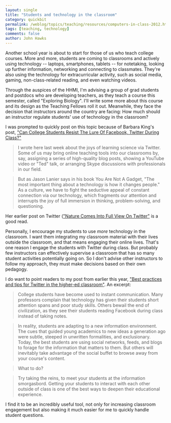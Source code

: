 ```yaml
---
layout: single 
title: "Students and technology in the classroom" 
category: quickbit
permalink: /weblog/topics/teaching/resources/computers-in-class-2012.html
tags: [teaching, technology] 
comments: false 
author: John Hawks 
---
```


Another school year is about to start for those of us who teach college courses. More and more, students are coming to classrooms and actively using technology -- laptops, smartphones, tablets -- for notetaking, looking up further information, networking and connecting to classmates. They're also using the technology for extracurricular activity, such as social media, gaming, non-class-related reading, and even watching videos. 

Through the auspices of the HHMI, I'm advising a group of grad students and postdocs who are developing teachers, as they teach a course this semester, called "Exploring Biology". I'll write some more about this course and its design as the Teaching Fellows roll it out. Meanwhile, they face the decision that instructors around the country are facing: How much should an instructor regulate students' use of technology in the classroom?

I was prompted to quickly post on this topic because of Barbara King's post, <a href="http://www.npr.org/blogs/13.7/2012/08/14/158754070/can-college-students-resist-the-lure-of-facebook-twitter-during-class">"Can College Students Resist The Lure Of Facebook, Twitter During Class?"</a>

<blockquote>I wrote here last week about the joys of learning science via Twitter. Some of us may bring online teaching tools into our classrooms by, say, assigning a series of high-quality blog posts, showing a YouTube video or "Ted" talk, or arranging Skype discussions with professionals in our field.</blockquote>

<blockquote>But as Jason Lanier says in his book You Are Not A Gadget, "The most important thing about a technology is how it changes people." As a culture, we have to fight the seductive appeal of constant connection via our technology, which fragments our attention and interrupts the joy of full immersion in thinking, problem-solving, and questioning.</blockquote>

Her earlier post on Twitter (<a href="http://www.npr.org/blogs/13.7/2012/08/07/158364193/nature-comes-into-full-view-on-twitter">"Nature Comes Into Full View On Twitter"</a> is a good read. 

Personally, I encourage my students to use <em>more</em> technology in the classroom. I want them integrating my classroom material with their lives outside the classroom, and that means engaging their online lives. That's one reason I engage the students with Twitter during class. But probably few instructors can effectively supervise a classroom that has so many student activities potentially going on. So I don't advise other instructors to follow my approach, they must make decisions based on their own pedagogy. 

I do want to point readers to my post from earlier this year, <a href="http://johnhawks.net/weblog/topics/teaching/resources/twitter-best-practices-2012.html">"Best practices and tips for Twitter in the higher-ed classroom"</a>. An excerpt: 

<blockquote>College students have become used to instant communication. Many professors complain that technology has given their students short attention spans and poor study skills. Others bewail the end of civilization, as they see their students reading Facebook during class instead of taking notes.</blockquote>

<blockquote>In reality, students are adapting to a new information environment. The cues that guided young academics to new ideas a generation ago were subtle, steeped in unwritten formalities, and exclusionary. Today, the best students are using social networks, feeds, and blogs to forage for the information that matters to them. But others will inevitably take advantage of the social buffet to browse away from your course's content.</blockquote>

<blockquote>What to do?</blockquote>

<blockquote>Try taking the reins, to meet your students at the information smorgasbord. Getting your students to interact with each other outside of class is one of the best ways to deepen their educational experience.</blockquote>

I find it to be an incredibly useful tool, not only for increasing classroom engagement but also making it much easier for me to quickly handle student questions. 

